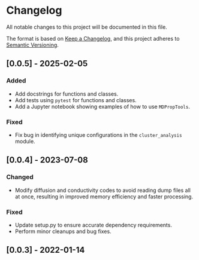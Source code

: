 # Changelog

All notable changes to this project will be documented in this file.

The format is based on [Keep a Changelog](https://keepachangelog.com/en/1.1.0/),
and this project adheres to [Semantic Versioning](https://semver.org/spec/v2.0.0.html).

## [0.0.5] - 2025-02-05

### Added

- Add docstrings for functions and classes.
- Add tests using `pytest` for functions and classes.
- Add a Jupyter notebook showing examples of how to use `MDPropTools`.

### Fixed

- Fix bug in identifying unique configurations in the `cluster_analysis` module.

## [0.0.4] - 2023-07-08

### Changed

- Modify diffusion and conductivity codes to avoid reading dump files all at once, resulting in improved memory efficiency and faster processing.

### Fixed

- Update setup.py to ensure accurate dependency requirements.
- Perform minor cleanups and bug fixes.

## [0.0.3] - 2022-01-14
